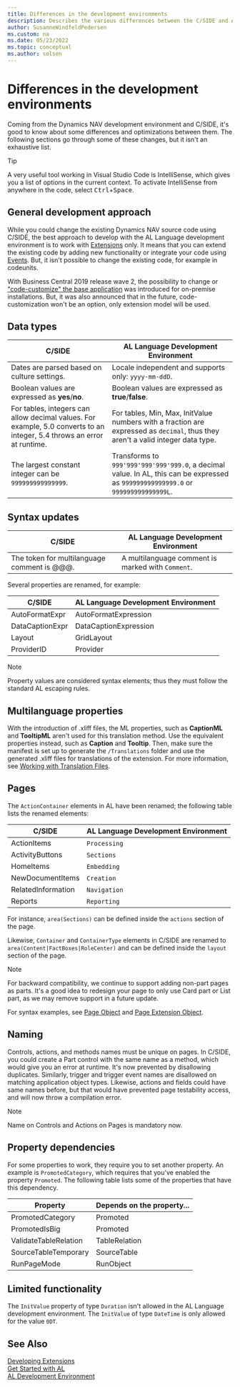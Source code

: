 ```yaml
---
title: Differences in the development environments
description: Describes the various differences between the C/SIDE and AL for Business Central.
author: SusanneWindfeldPedersen
ms.custom: na
ms.date: 05/23/2022
ms.topic: conceptual
ms.author: solsen
---
```


# Differences in the development environments

Coming from the Dynamics NAV development environment and C/SIDE, it's good to know about some differences and optimizations between them. The following sections go through some of these changes, but it isn't an exhaustive list.

> [!TIP]  
> A very useful tool working in Visual Studio Code is IntelliSense, which gives you a list of options in the current context. To activate IntelliSense from anywhere in the code, select <kbd>Ctrl</kbd>+<kbd>Space</kbd>.

## General development approach

While you could change the existing Dynamics NAV source code using C/SIDE, the best approach to develop with the AL Language development environment is to work with [Extensions](devenv-dev-overview.md) only. It means that you can extend the existing code by adding new functionality or integrate your code using [Events](devenv-events-in-al.md). But, it isn't possible to change the existing code, for example in codeunits.

With Business Central 2019 release wave 2, the possibility to change or ["code-customize" the base application](devenv-publish-code-customization.md) was introduced for on-premise installations. But, it was also announced that in the future, code-customization won't be an option, only extension model will be used.

## Data types

|C/SIDE|AL Language Development Environment|
|------|---------------------------|
|Dates are parsed based on culture settings.| Locale independent and supports only: `yyyy-mm-ddD`.|
|Boolean values are expressed as **yes**/**no**.| Boolean values are expressed as **true**/**false**.|
|For tables, integers can allow decimal values. For example, 5.0 converts to an integer, 5.4 throws an error at runtime.| For tables, Min, Max, InitValue numbers with a fraction are expressed as `decimal`, thus they aren't a valid integer data type.|
|The largest constant integer can be `999999999999999`. | Transforms to `999'999'999'999'999.0`, a decimal value. In AL, this can be expressed as `999999999999999.0` or `999999999999999L`.|

## Syntax updates

|C/SIDE|AL Language Development Environment|
|------|---------------------------|
|The token for multilanguage comment is @@@.|A multilanguage comment is marked with `Comment`.|

Several properties are renamed, for example:

|C/SIDE|AL Language Development Environment|
|------|---------------------------|
|AutoFormatExpr|AutoFormatExpression|
|DataCaptionExpr|DataCaptionExpression|
|Layout|GridLayout|
|ProviderID|Provider|

> [!NOTE]  
> Property values are considered syntax elements; thus they must follow the standard AL escaping rules.

## Multilanguage properties

With the introduction of .xliff files, the ML properties, such as **CaptionML** and **TooltipML** aren't used for this translation method. Use the equivalent properties instead, such as **Caption** and **Tooltip**. Then, make sure the manifest is set up to generate the `/Translations` folder and use the generated .xliff files for translations of the extension. For more information, see [Working with Translation Files](devenv-work-with-translation-files.md).

## Pages

The `ActionContainer` elements in AL have been renamed; the following table lists the renamed elements:

|C/SIDE|AL Language Development Environment|
|------|---------------------------|
|ActionItems       | `Processing`    |
|ActivityButtons   | `Sections`      |
|HomeItems         | `Embedding`     |
|NewDocumentItems  | `Creation`      |
|RelatedInformation| `Navigation`    |
|Reports           | `Reporting`     |

For instance, `area(Sections)` can be defined inside the `actions` section of the page.

Likewise, `Container` and `ContainerType` elements in C/SIDE are renamed to `area(Content|FactBoxes|RoleCenter)` and can be defined inside the `layout` section of the page.

> [!NOTE]  
> For backward compatibility, we continue to support adding non-part pages as parts. It's a good idea to redesign your page to only use Card part or List part, as we may remove support in a future update.

For syntax examples, see [Page Object](devenv-page-object.md) and [Page Extension Object](devenv-page-ext-object.md).

## Naming

Controls, actions, and methods names must be unique on pages. In C/SIDE, you could create a Part control with the same name as a method, which would give you an error at runtime. It's now prevented by disallowing duplicates. Similarly, trigger and trigger event names are disallowed on matching application object types. Likewise, actions and fields could have same names before, but that would have prevented page testability access, and will now throw a compilation error. 

> [!NOTE]  
> Name on Controls and Actions on Pages is mandatory now.

## Property dependencies

For some properties to work, they require you to set another property. An example is `PromotedCategory`, which requires that you've enabled the property `Promoted`. The following table lists some of the properties that have this dependency.

|Property|Depends on the property...|
|--------|-------------|
|PromotedCategory|Promoted|
|PromotedIsBig|Promoted|
|ValidateTableRelation|TableRelation|
|SourceTableTemporary|SourceTable|
|RunPageMode|RunObject|

## Limited functionality

The `InitValue` property of type `Duration` isn't allowed in the AL Language development environment. The `InitValue` of type `DateTime` is only allowed for the value `0DT`.  

## See Also

[Developing Extensions](devenv-dev-overview.md)   
[Get Started with AL](devenv-get-started.md)  
[AL Development Environment](devenv-reference-overview.md)  


